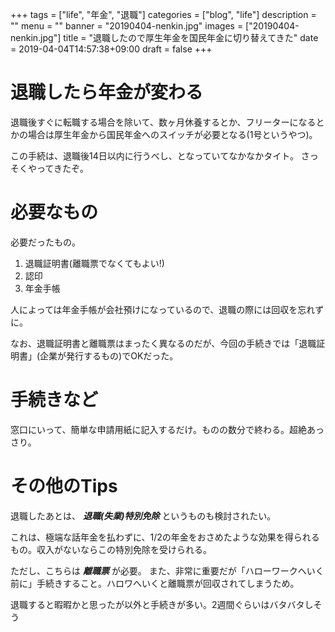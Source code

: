 +++
tags = ["life", "年金", "退職"]
categories = ["blog", "life"]
description = ""
menu = ""
banner = "20190404-nenkin.jpg"
images = ["20190404-nenkin.jpg"]
title = "退職したので厚生年金を国民年金に切り替えてきた"
date = 2019-04-04T14:57:38+09:00
draft = false
+++

# 退職したら年金が変わる
退職後すぐに転職する場合を除いて、数ヶ月休養するとか、フリーターになるとかの場合は厚生年金から国民年金へのスイッチが必要となる(1号というやつ)。

この手続は、退職後14日以内に行うべし、となっていてなかなかタイト。
さっそくやってきたぞ。

# 必要なもの
必要だったもの。

1. 退職証明書(離職票でなくてもよい!)
2. 認印
3. 年金手帳

人によっては年金手帳が会社預けになっているので、退職の際には回収を忘れずに。

なお、退職証明書と離職票はまったく異なるのだが、今回の手続きでは「退職証明書」(企業が発行するもの)でOKだった。

# 手続きなど
窓口にいって、簡単な申請用紙に記入するだけ。ものの数分で終わる。超絶あっさり。

# その他のTips
退職したあとは、 ***退職(失業)特別免除*** というものも検討されたい。

これは、極端な話年金を払わずに、1/2の年金をおさめたような効果を得られるもの。収入がないならこの特別免除を受けられる。

ただし、こちらは ***離職票*** が必要。
また、非常に重要だが「ハローワークへいく前に」手続きすること。ハロワへいくと離職票が回収されてしまうため。

退職すると暇暇かと思ったが以外と手続きが多い。2週間ぐらいはバタバタしそう
